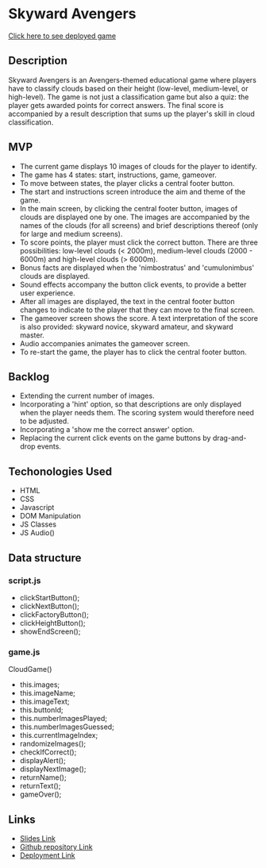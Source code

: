 # Skyward Avengers

[Click here to see deployed game](http://niranzri.github.io/skyward-avengers/)

## Description
Skyward Avengers is an Avengers-themed educational game where players have to classify clouds based on their height (low-level, medium-level, or high-level). The game is not just a classification game but also a quiz: the player gets awarded points for correct answers. The final score is accompanied by a result description that sums up the player's skill in cloud classification. 


## MVP
- The current game displays 10 images of clouds for the player to identify.
- The game has 4 states: start, instructions, game, gameover.
- To move between states, the player clicks a central footer button. 
- The start and instructions screen introduce the aim and theme of the game.
- In the main screen, by clicking the central footer button, images of clouds are displayed one by one. The images are accompanied by the names of the clouds (for all screens) and brief descriptions thereof (only for large and medium screens). 
- To score points, the player must click the correct button. There are three possibilities: low-level clouds (< 2000m), medium-level clouds (2000 - 6000m) and high-level clouds (> 6000m). 
- Bonus facts are displayed when the 'nimbostratus' and 'cumulonimbus' clouds are displayed. 
- Sound effects accompany the button click events, to provide a better user experience.
- After all images are displayed, the text in the central footer button changes to indicate to the player that they can move to the final screen.
- The gameover screen shows the score. A text interpretation of the score is also provided: skyward novice, skyward amateur, and skyward master. 
- Audio accompanies animates the gameover screen.
- To re-start the game, the player has to click the central footer button. 


## Backlog
- Extending the current number of images.
- Incorporating a 'hint' option, so that descriptions are only displayed when the player needs them. The scoring system would therefore need to be adjusted.
- Incorporating a 'show me the correct answer' option. 
- Replacing the current click events on the game buttons by drag-and-drop events. 


## Techonologies Used
- HTML
- CSS
- Javascript
- DOM Manipulation
- JS Classes
- JS Audio()


## Data structure
### script.js
- clickStartButton();
- clickNextButton();
- clickFactoryButton();
- clickHeightButton();
- showEndScreen();

### game.js
CloudGame()
  - this.images;
  - this.imageName;
  - this.imageText;
  - this.buttonId;
  - this.numberImagesPlayed;
  - this.numberImagesGuessed;
  - this.currentImageIndex;
- randomizeImages();
- checkIfCorrect();
- displayAlert();
- displayNextImage();
- returnName();
- returnText();
- gameOver();


## Links
- [Slides Link](http://slides.com)
- [Github repository Link](https://github.com/niranzri/skyward-avengers)
- [Deployment Link](http://niranzri.github.io/skyward-avengers/)
